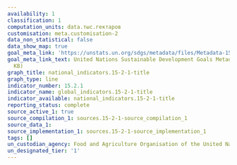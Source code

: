 ```yaml
---
availability: 1
classification: 1
computation_units: data.тыс.гектаров
customisation: meta.customisation-2
data_non_statistical: false
data_show_map: true
goal_meta_link: 'https://unstats.un.org/sdgs/metadata/files/Metadata-15-02-01.pdf '
goal_meta_link_text: United Nations Sustainable Development Goals Metadata (PDF 756
  KB)
graph_title: national_indicators.15-2-1-title
graph_type: line
indicator_number: 15.2.1
indicator_name: global_indicators.15-2-1-title
indicator_available: national_indicators.15-2-1-title
reporting_status: complete
source_active_1: true
source_compilation_1: sources.15-2-1-source_compilation_1
source_data_1:
source_implementation_1: sources.15-2-1-source_implementation_1
tags: []
un_custodian_agency: Food and Agriculture Organisation of the United Nations (FAO)
un_designated_tier: '1'
---
```

